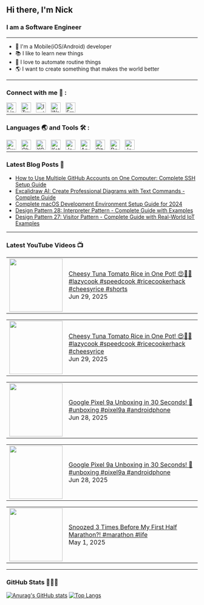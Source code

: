 ## Hi there, I'm Nick

### I am a Software Engineer

---

- 📱 I'm a Mobile(iOS/Android) developer
- 📚 I like to learn new things
- 🤖 I love to automate routine things
- 🌎 I want to create something that makes the world better

---

### Connect with me 📒 :

[<img align="left" alt="Linkedin" width="26px" src="https://cdn.jsdelivr.net/gh/devicons/devicon/icons/linkedin/linkedin-original.svg" style="padding-right:10px;" />][linkedin]
[<img align="left" alt="Twitter" width="26px" src="https://cdn.jsdelivr.net/gh/devicons/devicon/icons/twitter/twitter-original.svg" style="padding-right:10px;" />][twitter]
[<img align="left" alt="Instagram" width="26px" src="https://is4-ssl.mzstatic.com/image/thumb/Purple126/v4/0b/fc/04/0bfc04bc-8359-446b-5953-6b8a19858e9c/Prod-0-0-1x_U007emarketing-0-0-0-7-0-0-sRGB-0-0-0-GLES2_U002c0-512MB-85-220-0-0.png/492x0w.webp" style="padding-right:10px;" />][instagram]
[<img align="left" alt="Website" width="26px" src="https://cdn.jsdelivr.net/gh/devicons/devicon/icons/chrome/chrome-original.svg" style="padding-right:10px;" />][website]
[<img align="left" alt="Email" width="26px" src="https://cdn-icons-png.flaticon.com/512/281/281769.png" style="padding-right:10px;" />][email]

<br />

---

### Languages 🌏 and Tools 🛠 :

[<img align="left" alt="Swift" width="26px" src="https://cdn.jsdelivr.net/gh/devicons/devicon/icons/swift/swift-original.svg" style="padding-right:10px;" />][swift]
[<img align="left" alt="Objective-C" width="26px" src="https://cdn.jsdelivr.net/gh/devicons/devicon/icons/objectivec/objectivec-plain.svg" style="padding-right:10px;" />][objc]
[<img align="left" alt="XCode" width="26px" src="https://cdn.jsdelivr.net/gh/devicons/devicon/icons/xcode/xcode-original.svg" style="padding-right:10px;" />][xcode]

[<img align="left" alt="Kotlin" width="26px" src="https://cdn.jsdelivr.net/gh/devicons/devicon/icons/kotlin/kotlin-original.svg" style="padding-right:10px;" />][kotlin]
[<img align="left" alt="Java" width="26px" src="https://cdn.jsdelivr.net/gh/devicons/devicon/icons/java/java-original.svg" style="padding-right:10px;" />][java]
[<img align="left" alt="Android Studio" width="26px" src="https://cdn.jsdelivr.net/gh/devicons/devicon/icons/androidstudio/androidstudio-original.svg" style="padding-right:10px;" />][android studio]

[<img align="left" alt="Git" width="26px" src="https://cdn.jsdelivr.net/gh/devicons/devicon/icons/git/git-original.svg" style="padding-right:10px;" />][git]
[<img align="left" alt="Docker" width="26px" src="https://cdn.jsdelivr.net/gh/devicons/devicon/icons/docker/docker-original.svg" style="padding-right:10px;" />][docker]
[<img align="left" alt="Jenkins" width="26px" src="https://cdn.jsdelivr.net/gh/devicons/devicon/icons/jenkins/jenkins-original.svg" style="padding-right:10px;" />][jenkins]

<br />

---

### Latest Blog Posts 📔

<!-- BLOG-POST-LIST:START -->
- [How to Use Multiple GitHub Accounts on One Computer: Complete SSH Setup Guide](https://nickhuangcyh.github.io/blog/devops/productivity/github/development/how-to-use-multiple-github-accounts-using-ssh/)
- [Excalidraw AI: Create Professional Diagrams with Text Commands - Complete Guide](https://nickhuangcyh.github.io/blog/ai%20tools/visualization/productivity/development/ai-tools-excalidraw-chart-guide/)
- [Complete macOS Development Environment Setup Guide for 2024](https://nickhuangcyh.github.io/blog/setup%20guide/development/macos/productivity/setup-development-environment-on-a-new-macos/)
- [Design Pattern 28: Interpreter Pattern - Complete Guide with Examples](https://nickhuangcyh.github.io/blog/design%20pattern/software%20engineering/programming/design-pattern-28-interpreter-pattern/)
- [Design Pattern 27: Visitor Pattern - Complete Guide with Real-World IoT Examples](https://nickhuangcyh.github.io/blog/design%20pattern/software%20engineering/programming/design-pattern-27-visitor-pattern/)
<!-- BLOG-POST-LIST:END -->

---

### Latest YouTube Videos 📺

<!-- YOUTUBE:START  --><table><tr><td><a href="https://www.youtube.com/shorts/uOAMAnrC9x8"><img width="140px" src="https://i.ytimg.com/vi/uOAMAnrC9x8/mqdefault.jpg"></a></td>
<td><a href="https://www.youtube.com/shorts/uOAMAnrC9x8">Cheesy Tuna Tomato Rice in One Pot! 😍🍅🧀 #lazycook #speedcook #ricecookerhack #cheesyrice #shorts</a><br/>Jun 29, 2025</td></tr></table>
<table><tr><td><a href="https://www.youtube.com/watch?v=xE9YXjH9qug"><img width="140px" src="https://i.ytimg.com/vi/xE9YXjH9qug/mqdefault.jpg"></a></td>
<td><a href="https://www.youtube.com/watch?v=xE9YXjH9qug">Cheesy Tuna Tomato Rice in One Pot! 😍🍅🧀 #lazycook #speedcook #ricecookerhack #cheesyrice</a><br/>Jun 29, 2025</td></tr></table>
<table><tr><td><a href="https://www.youtube.com/watch?v=qve8liX-1Fo"><img width="140px" src="https://i.ytimg.com/vi/qve8liX-1Fo/mqdefault.jpg"></a></td>
<td><a href="https://www.youtube.com/watch?v=qve8liX-1Fo">Google Pixel 9a Unboxing in 30 Seconds! 🚀 #unboxing #pixel9a #androidphone</a><br/>Jun 28, 2025</td></tr></table>
<table><tr><td><a href="https://www.youtube.com/shorts/KnJgcbVjBPA"><img width="140px" src="https://i.ytimg.com/vi/KnJgcbVjBPA/mqdefault.jpg"></a></td>
<td><a href="https://www.youtube.com/shorts/KnJgcbVjBPA">Google Pixel 9a Unboxing in 30 Seconds! 🚀 #unboxing #pixel9a #androidphone</a><br/>Jun 28, 2025</td></tr></table>
<table><tr><td><a href="https://www.youtube.com/shorts/dZqXtNyrjvM"><img width="140px" src="https://i.ytimg.com/vi/dZqXtNyrjvM/mqdefault.jpg"></a></td>
<td><a href="https://www.youtube.com/shorts/dZqXtNyrjvM">Snoozed 3 Times Before My First Half Marathon?! #marathon #life</a><br/>May 1, 2025</td></tr></table>
<!-- YOUTUBE:END  -->

---

### GitHub Stats 👨🏻‍💻

[![Anurag's GitHub stats](https://github-readme-stats.vercel.app/api?username=nickhuangcyh&show_icons=true&theme=solarized-dark)](https://github.com/anuraghazra/github-readme-stats)
[![Top Langs](https://github-readme-stats.vercel.app/api/top-langs/?username=nickhuangcyh&layout=compact&theme=solarized-dark)](https://github.com/anuraghazra/github-readme-stats)

<!---
nickhuangcyh/nickhuangcyh is a ✨ special ✨ repository because its `README.md` (this file) appears on your GitHub profile.
You can click the Preview link to take a look at your changes.
--->

[linkedin]: https://www.linkedin.com/in/nick-huang-5485b315a/
[twitter]: https://twitter.com/nickhuangcyh
[instagram]: https://www.instagram.com/nickhuangcyh/
[website]: https://nickhuangcyh.github.io
[email]: mailto:nick25932219@gmail.com
[swift]: https://docs.swift.org/swift-book/
[objc]: https://developer.apple.com/library/archive/documentation/Cocoa/Conceptual/ProgrammingWithObjectiveC/Introduction/Introduction.html
[xcode]: https://developer.apple.com/xcode/
[kotlin]: https://kotlinlang.org/docs/home.html
[java]: https://docs.oracle.com/javase/tutorial/
[android studio]: https://developer.android.com/studio
[git]: https://git-scm.com/
[docker]: https://www.docker.com/
[jenkins]: https://www.jenkins.io/
